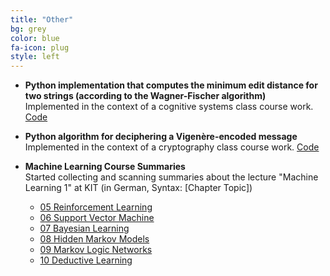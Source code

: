 ```yaml
---
title: "Other"
bg: grey
color: blue 
fa-icon: plug
style: left
---
```

* __Python implementation that computes the minimum edit distance for two strings (according to the Wagner-Fischer algorithm)__ <br/>
Implemented in the context of a cognitive systems class course work. [Code](https://github.com/ferreirafabio/minimum-edit-distance-py)

* __Python algorithm for deciphering a Vigenère-encoded message__ <br/>
Implemented in the context of a cryptography class course work. [Code](https://github.com/ferreirafabio/vigenere-py) 

* __Machine Learning Course Summaries__ <br/>
Started collecting and scanning summaries about the lecture "Machine Learning 1" at KIT (in German, Syntax: [Chapter Topic])
  * [05 Reinforcement Learning](https://ferreirafabio.github.io/data/ML1/ReinforcementLearning.pdf)
  * [06 Support Vector Machine](https://ferreirafabio.github.io/data/ML1/SVM.pdf)
  * [07 Bayesian Learning](https://ferreirafabio.github.io/data/ML1/LernenNachBayes.pdf)
  * [08 Hidden Markov Models](https://ferreirafabio.github.io/data/ML1/HiddenMarkovModels.pdf)
  * [09 Markov Logic Networks](https://ferreirafabio.github.io/data/ML1/MarkovLogicNetze.pdf)
  * [10 Deductive Learning](https://ferreirafabio.github.io/data/ML1/DeduktivesLernen.pdf)
